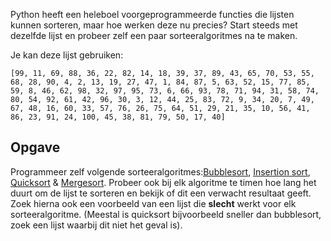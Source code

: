 Python heeft een heleboel voorgeprogrammeerde functies die lijsten kunnen sorteren, maar hoe werken deze nu precies?
Start steeds met dezelfde lijst en probeer zelf een paar sorteeralgoritmes na te maken.

Je kan deze lijst gebruiken:

```
[99, 11, 69, 88, 36, 22, 82, 14, 18, 39, 37, 89, 43, 65, 70, 53, 55, 68, 28, 90, 4, 2, 13, 19, 27, 47, 1, 84, 87, 5, 63, 52, 15, 77, 85, 59, 8, 46, 62, 98, 32, 97, 95, 73, 6, 66, 93, 78, 71, 94, 31, 58, 74, 80, 54, 92, 61, 42, 96, 30, 3, 12, 44, 25, 83, 72, 9, 34, 20, 7, 49, 67, 48, 16, 60, 33, 57, 76, 26, 75, 64, 51, 29, 21, 35, 10, 56, 41, 86, 23, 91, 24, 100, 45, 38, 81, 79, 50, 17, 40]
```

## Opgave

Programmeer zelf volgende sorteeralgoritmes:<a href="https://nl.wikipedia.org/wiki/Bubblesort" target="_blank">Bubblesort</a>, <a href="https://nl.wikipedia.org/wiki/Insertion_sort" target="_blank">Insertion sort</a>,  <a href="https://nl.wikipedia.org/wiki/Quicksort" target="_blank">Quicksort</a> & <a href="https://nl.wikipedia.org/wiki/Mergesort" target="_blank">Mergesort</a>.
Probeer ook bij elk algoritme te timen hoe lang het duurt om de lijst te sorteren en bekijk of dit een verwacht resultaat geeft.
Zoek hierna ook een voorbeeld van een lijst die **slecht** werkt voor elk sorteeralgoritme. (Meestal is quicksort bijvoorbeeld sneller dan bubblesort, zoek een lijst waarbij dit niet het geval is).